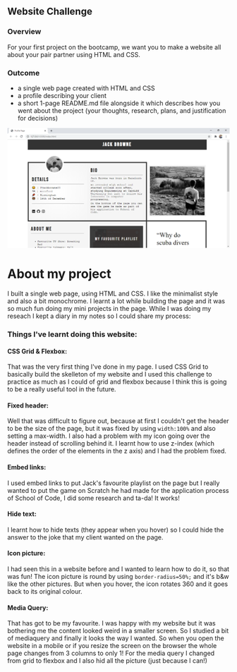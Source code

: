 ## Website Challenge

### Overview

For your first project on the bootcamp, we want you to make a website all about your pair partner using HTML and CSS.

### Outcome

-   a single web page created with HTML and CSS
-   a profile describing your client
-   a short 1-page README.md file alongside it which describes how you went about the project (your thoughts, research, plans, and justification for decisions)

![Page Full screen](/gallery/Website.PNG)

# About my project

I built a single web page, using HTML and CSS. I like the minimalist style and also a bit monochrome. I learnt a lot while building the page and it was so much fun doing my mini projects in the page. While I was doing my reseach I kept a diary in my notes so I could share my process:

### Things I've learnt doing this website:

#### CSS Grid & Flexbox:
That was the very first thing I've done in my page. I used CSS Grid to basically build the skelleton of my website and I used this challenge to practice as much as I could of grid and flexbox because I think this is going to be a really useful tool in the future.

#### Fixed header:
Well that was difficult to figure out, because at first I couldn't get the header to be the size of the page, but it was fixed by using `width:100%` and also setting a max-width.
I also had a problem with my icon going over the header instead of scrolling behind it. I learnt how to use z-index (which defines the order of the elements in the z axis) and I had the problem fixed.

#### Embed links:
I used embed links to put Jack's favourite playlist on the page but I really wanted to put the game on Scratch he had made for the application process of School of Code, I did some research and ta-da! It works!

#### Hide text:
I learnt how to hide texts (they appear when you hover) so I could hide the answer to the joke that my client wanted on the page.

#### Icon picture:
I had seen this in a website before and I wanted to learn how to do it, so that was fun! The icon picture is round by using `border-radius=50%;` and it's b&w like the other pictures. But when you hover, the icon rotates 360 and it goes back to its original colour.

#### Media Query:
That has got to be my favourite. I was happy with my website but it was bothering me the content looked weird in a smaller screen. So I studied a bit of mediaquery and finally it looks the way I wanted. So when you open the website in a mobile or if you resize the screen on the browser the whole page changes from 3 columns to only 1!
For the media query I changed from grid to flexbox and I also hid all the picture (just because I can!)